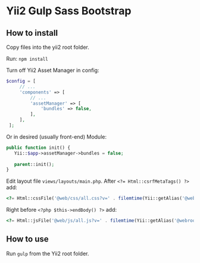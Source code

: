 # Yii2 Gulp Sass Bootstrap
## How to install
Copy files into the yii2 root folder.

Run:
`npm install`

Turn off Yii2 Asset Manager in config:
```php
$config = [
     // ...
     'components' => [
         // ...
         'assetManager' => [
             'bundles' => false,
         ],
     ],
 ];
 ```
 
 Or in desired (usually front-end) Module:
 ```php
public function init() {
    Yii::$app->assetManager->bundles = false;
    
    parent::init();
}
   ```
   
   Edit layout file `views/layouts/main.php`. After `<?= Html::csrfMetaTags() ?>` add:
   
   ```php
   <?= Html::cssFile('@web/css/all.css?v=' . filemtime(Yii::getAlias('@webroot/css/all.css'))) ?>
   ```
   
   Right before `<?php $this->endBody() ?>`  add:
   ```php
   <?= Html::jsFile('@web/js/all.js?v=' . filemtime(Yii::getAlias('@webroot/js/all.js'))) ?>
   ```
   
   ## How to use
   Run `gulp` from the Yii2 root folder.
